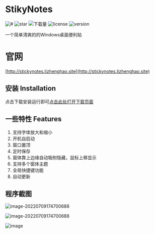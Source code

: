 # StikyNotes

![#](https://img.shields.io/badge/building-pass-brightgreen)
![star](https://img.shields.io/github/stars/li-zheng-hao/StikyNotes)
![下载量](https://img.shields.io/github/downloads/li-zheng-hao/StikyNotes/total)
![license](https://img.shields.io/github/license/li-zheng-hao/StikyNotes)
![version](https://img.shields.io/github/v/release/li-zheng-hao/StikyNotes)

一个简单清爽的的Windows桌面便利贴

# 官网

[http://stickynotes.lizhenghao.site](http://stickynotes.lizhenghao.site)


## 安装 Installation

点击下载安装运行即可[点击此处打开下载页面](https://github.com/li-zheng-hao/StikyNotes/releases)


## 一些特性 Features

1. 支持字体放大和缩小
2. 开机自启动
3. 窗口置顶
4. 定时保存
5. 窗体靠上边缘自动吸附隐藏，鼠标上移显示
6. 支持多个窗体主题
7. 全局快捷键功能
8. 自动更新

## 程序截图

![image-20220709174700688](./Doc/ScreenShot1.png)

![image-20220709174700688](./Doc/ScreenShot2.png)

![image](https://github.com/li-zheng-hao/StikyNotes/raw/master/Doc/taskbar.png)

